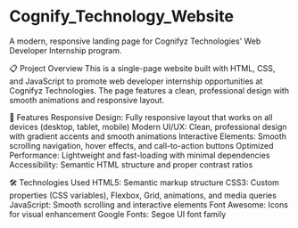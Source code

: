 # Cognify_Technology_Website
A modern, responsive landing page for Cognifyz Technologies' Web Developer Internship program.

📋 Project Overview
This is a single-page website built with HTML, CSS, and JavaScript to promote web developer internship opportunities at Cognifyz Technologies. The page features a clean, professional design with smooth animations and responsive layout.

🚀 Features
Responsive Design: Fully responsive layout that works on all devices (desktop, tablet, mobile)
Modern UI/UX: Clean, professional design with gradient accents and smooth animations
Interactive Elements: Smooth scrolling navigation, hover effects, and call-to-action buttons
Optimized Performance: Lightweight and fast-loading with minimal dependencies
Accessibility: Semantic HTML structure and proper contrast ratios

🛠️ Technologies Used
HTML5: Semantic markup structure
CSS3: Custom properties (CSS variables), Flexbox, Grid, animations, and media queries
JavaScript: Smooth scrolling and interactive elements
Font Awesome: Icons for visual enhancement
Google Fonts: Segoe UI font family
